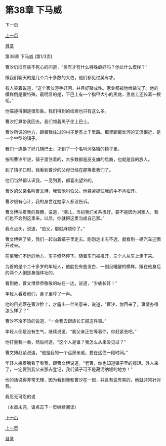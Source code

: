 <h1>第38章   下马威</h1>
            <div><p><a href="./112_%E7%AC%AC38%E7%AB%A0_%E4%B8%8B%E9%A9%AC%E5%A8%81.md">下一页</a></p><p><a href="./110_%E7%AC%AC37%E7%AB%A0_%E5%A0%B5%E6%B2%B3%E7%9C%BC.md">上一页</a></p><p><a href="../">目录</a></p></div>
            <div><p>第38章   下马威 (第1/3页)</p><p>曹汐仍旧有些不死心的问道，“吴有才有什么特殊癖好吗？他长什么模样？”</p><p>跟我们聊天的是几个六十多数的大伯，他们都见过吴有才。</p><p>有人笑着说道，“这个家伙游手好闲，并且好赌成性。家业都被他给输光了。他的模样倒是很特殊，最明显的是，下巴上有一个指甲大小的黑痣，黑痣上还长着一根毛。”</p><p>他描述得倒是很形象。我们得到的线索也只有这么多。</p><p>曹汐打算带我回去。我们领着黑子坐上巴士。</p><p>曹汐所说的地方，距离我住过的村子足有上千里路。那里距离淮河的支流很近，是一个中型的镇子。</p><p>我们一连换了好几辆巴士，才到了一个名叫河洛镇的镇子里。</p><p>按照曹汐所说，镇子里住着的，大多数都是巫支旗的后裔，也就是我的族人。</p><p>到了镇子口时，我看到曹汐的父母已经在那等着我们了。</p><p>他们当然都认识我，一见到我，都喜出望外的。</p><p>曹汐的父亲名叫曹文博，我管他叫伯父。他紧紧抓住我的手不肯松开。</p><p>曹汐很有心计，我的身世连她家人都没告诉。</p><p>曹文博拍着我的肩膀，说道，“潮儿，当初我们关系很好。要不是因为刘家人，我们也不会到这里来。以后，你就把这里当成自己家。”</p><p>我点点头，说道，“伯父，那就麻烦你了。”</p><p>曹文博笑了笑，我们一起向着镇子里走去。刚刚走出去不远，就看到一辆汽车迎面开过来。</p><p>在离我们不远的地方，车子倏然停下。随着车门被推开，三个人从车上走下来。</p><p>为首的是个二十多岁的年轻人，他脸色有些发白，一副没睡醒的模样。跟在他身后的两个人倒是身强体壮的。</p><p>看到他，曹文博恭恭敬敬的站在一边，说道，“少族长好！”</p><p>年轻人看着他们，鼻子里哼了一声。</p><p>他的目光落在曹汐脸上，才露出一丝笑意来，说道，“曹汐，你回来了，事情办得怎么样了？”</p><p>曹汐不冷不热的说道，“一会我去跟族长汇报这件事。”</p><p>年轻人倒是没有生气，继续说道，“我父亲正在等着你，你赶紧去吧。”</p><p>他打量我一番，然后问道，“这个人是谁？我怎么从来没见过？”</p><p>曹文博赶紧说道，“他是我的一个远房亲戚，要在这住一段时间。”</p><p>年轻人撇着嘴看了看我，跟曹文博说道，“老曹，你也知道镇子里的规矩。外人来了，一定要到我父亲那去登记，我们镇子可不是藏污纳垢的地方！”</p><p>他的话说得非常无理，因为看到我和曹汐在一起，并且有说有笑的，他就非常针对我。</p><p>我忍无可忍的说</p><p>（本章未完，请点击下一页继续阅读）</p></div>
            <div><p><a href="./112_%E7%AC%AC38%E7%AB%A0_%E4%B8%8B%E9%A9%AC%E5%A8%81.md">下一页</a></p><p><a href="./110_%E7%AC%AC37%E7%AB%A0_%E5%A0%B5%E6%B2%B3%E7%9C%BC.md">上一页</a></p><p><a href="../">目录</a></p></div>